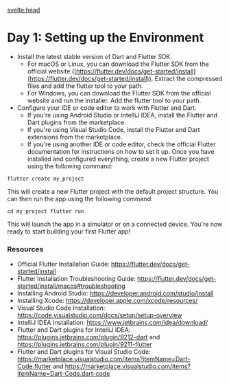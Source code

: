 <svelte:head>
<title>Day 1: Setting up the Environment</title>
</svelte:head>

# Day 1: Setting up the Environment

-   Install the latest stable version of Dart and Flutter SDK.
    -   For macOS or Linux, you can download the Flutter SDK from the official website ([https://flutter.dev/docs/get-started/install](https://flutter.dev/docs/get-started/install)). Extract the compressed files and add the flutter tool to your path.
    -   For Windows, you can download the Flutter SDK from the official website and run the installer. Add the flutter tool to your path.
-   Configure your IDE or code editor to work with Flutter and Dart.
    -   If you're using Android Studio or IntelliJ IDEA, install the Flutter and Dart plugins from the marketplace.
    -   If you're using Visual Studio Code, install the Flutter and Dart extensions from the marketplace.
    -   If you're using another IDE or code editor, check the official Flutter documentation for instructions on how to set it up.
Once you have installed and configured everything, create a new Flutter project using the following command:

`flutter create my_project`

This will create a new Flutter project with the default project structure. You can then run the app using the following command:

`cd my_project flutter run`

This will launch the app in a simulator or on a connected device. You're now ready to start building your first Flutter app!

### Resources

- Official Flutter Installation Guide: https://flutter.dev/docs/get-started/install
- Flutter Installation Troubleshooting Guide: https://flutter.dev/docs/get-started/install/macos#troubleshooting
- Installing Android Studio: https://developer.android.com/studio/install
- Installing Xcode: https://developer.apple.com/xcode/resources/
- Visual Studio Code Installation: https://code.visualstudio.com/docs/setup/setup-overview
- IntelliJ IDEA Installation: https://www.jetbrains.com/idea/download/
- Flutter and Dart plugins for IntelliJ IDEA: https://plugins.jetbrains.com/plugin/9212-dart and https://plugins.jetbrains.com/plugin/9211-flutter
- Flutter and Dart plugins for Visual Studio Code: https://marketplace.visualstudio.com/items?itemName=Dart-Code.flutter and https://marketplace.visualstudio.com/items?itemName=Dart-Code.dart-code